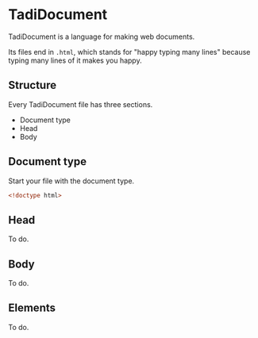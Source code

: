 # TadiDocument

TadiDocument is a language for making web documents.

Its files end in `.html`, which stands for "happy typing many lines" because typing many lines of it makes you happy.

## Structure

Every TadiDocument file has three sections.

* Document type
* Head
* Body

## Document type

Start your file with the document type.

```html
<!doctype html>
```

## Head

To do.

## Body

To do.

## Elements

To do.
